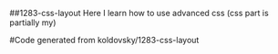 ##1283-css-layout
Here I learn how to use advanced css (css part is partially my)

#Code generated from koldovsky/1283-css-layout
